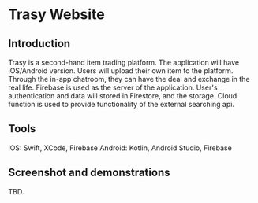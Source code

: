# Trasy Website

## Introduction
Trasy is a second-hand item trading platform. The application will have iOS/Android version. Users will upload their own item to the platform. Through the in-app chatroom, they can have the deal and exchange in the real life.
Firebase is used as the server of the application. User's authentication and data will stored in Firestore, and the storage. Cloud function is used to provide functionality of the external searching api.

## Tools
iOS: Swift, XCode, Firebase
Android: Kotlin, Android Studio, Firebase

## Screenshot and demonstrations

TBD.
